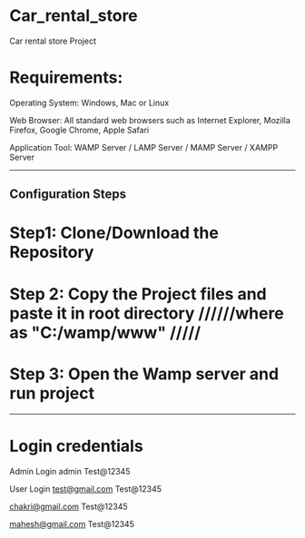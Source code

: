 # Car_rental_store
Car rental store Project

# Requirements:

Operating System: Windows, Mac or Linux

Web Browser: All standard web browsers such as Internet Explorer, Mozilla Firefox, Google Chrome, Apple Safari

Application Tool:  WAMP Server / LAMP Server / MAMP Server / XAMPP Server


---------------------------------------------------------------------------------------------------------------------------------

## Configuration Steps ##
# Step1: Clone/Download the Repository

# Step 2: Copy the Project files and paste it in root directory //////where as "C:/wamp/www" /////

# Step 3: Open the Wamp server and run project


---------------------------------------------------------------------------------------------------------------------------------
# Login credentials
Admin Login
admin
Test@12345

User Login
test@gmail.com
Test@12345

chakri@gmail.com
Test@12345

mahesh@gmail.com
Test@12345
